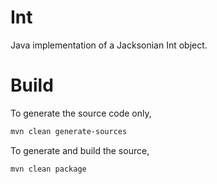 # Int
Java implementation of a Jacksonian Int object.

# Build
To generate the source code only,
```sh
mvn clean generate-sources
```

To generate and build the source,
```sh
mvn clean package
```
